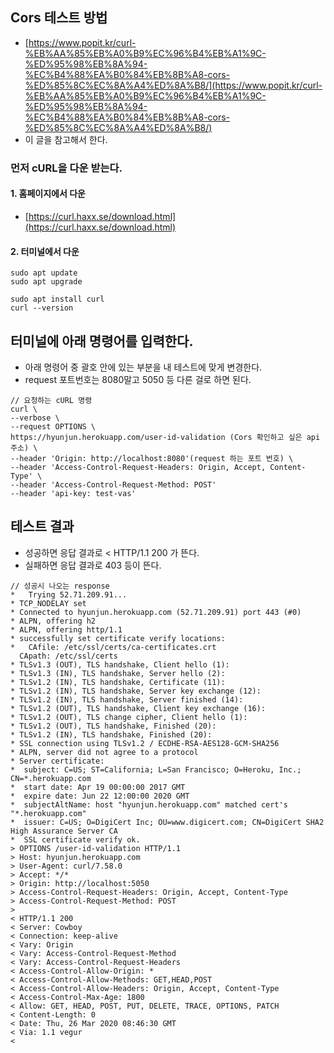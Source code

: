 ## Cors 테스트 방법
- [https://www.popit.kr/curl-%EB%AA%85%EB%A0%B9%EC%96%B4%EB%A1%9C-%ED%95%98%EB%8A%94-%EC%B4%88%EA%B0%84%EB%8B%A8-cors-%ED%85%8C%EC%8A%A4%ED%8A%B8/](https://www.popit.kr/curl-%EB%AA%85%EB%A0%B9%EC%96%B4%EB%A1%9C-%ED%95%98%EB%8A%94-%EC%B4%88%EA%B0%84%EB%8B%A8-cors-%ED%85%8C%EC%8A%A4%ED%8A%B8/)
 - 이 글을 참고해서 한다. 
### 먼저 cURL을 다운 받는다. 
#### 1. 홈페이지에서 다운 
- [https://curl.haxx.se/download.html](https://curl.haxx.se/download.html)
#### 2. 터미널에서 다운 
```shell script
sudo apt update 
sudo apt upgrade 

sudo apt install curl
curl --version
```

## 터미널에 아래 명령어를 입력한다. 
- 아래 명령어 중 괄호 안에 있는 부분을 내 테스트에 맞게 변경한다. 
- request 포트번호는 8080말고 5050 등 다른 걸로 하면 된다. 

```
// 요청하는 cURL 명령 
curl \
--verbose \
--request OPTIONS \
https://hyunjun.herokuapp.com/user-id-validation (Cors 확인하고 싶은 api 주소) \
--header 'Origin: http://localhost:8080'(request 하는 포트 번호) \
--header 'Access-Control-Request-Headers: Origin, Accept, Content-Type' \
--header 'Access-Control-Request-Method: POST'
--header 'api-key: test-vas'
```

## 테스트 결과 
- 성공하면 응답 결과로 < HTTP/1.1 200 가 뜬다.
- 실패하면 응답 결과로 403 등이 뜬다.  

```
// 성공시 나오는 response 
*   Trying 52.71.209.91...
* TCP_NODELAY set
* Connected to hyunjun.herokuapp.com (52.71.209.91) port 443 (#0)
* ALPN, offering h2
* ALPN, offering http/1.1
* successfully set certificate verify locations:
*   CAfile: /etc/ssl/certs/ca-certificates.crt
  CApath: /etc/ssl/certs
* TLSv1.3 (OUT), TLS handshake, Client hello (1):
* TLSv1.3 (IN), TLS handshake, Server hello (2):
* TLSv1.2 (IN), TLS handshake, Certificate (11):
* TLSv1.2 (IN), TLS handshake, Server key exchange (12):
* TLSv1.2 (IN), TLS handshake, Server finished (14):
* TLSv1.2 (OUT), TLS handshake, Client key exchange (16):
* TLSv1.2 (OUT), TLS change cipher, Client hello (1):
* TLSv1.2 (OUT), TLS handshake, Finished (20):
* TLSv1.2 (IN), TLS handshake, Finished (20):
* SSL connection using TLSv1.2 / ECDHE-RSA-AES128-GCM-SHA256
* ALPN, server did not agree to a protocol
* Server certificate:
*  subject: C=US; ST=California; L=San Francisco; O=Heroku, Inc.; CN=*.herokuapp.com
*  start date: Apr 19 00:00:00 2017 GMT
*  expire date: Jun 22 12:00:00 2020 GMT
*  subjectAltName: host "hyunjun.herokuapp.com" matched cert's "*.herokuapp.com"
*  issuer: C=US; O=DigiCert Inc; OU=www.digicert.com; CN=DigiCert SHA2 High Assurance Server CA
*  SSL certificate verify ok.
> OPTIONS /user-id-validation HTTP/1.1
> Host: hyunjun.herokuapp.com
> User-Agent: curl/7.58.0
> Accept: */*
> Origin: http://localhost:5050
> Access-Control-Request-Headers: Origin, Accept, Content-Type
> Access-Control-Request-Method: POST
> 
< HTTP/1.1 200 
< Server: Cowboy
< Connection: keep-alive
< Vary: Origin
< Vary: Access-Control-Request-Method
< Vary: Access-Control-Request-Headers
< Access-Control-Allow-Origin: *
< Access-Control-Allow-Methods: GET,HEAD,POST
< Access-Control-Allow-Headers: Origin, Accept, Content-Type
< Access-Control-Max-Age: 1800
< Allow: GET, HEAD, POST, PUT, DELETE, TRACE, OPTIONS, PATCH
< Content-Length: 0
< Date: Thu, 26 Mar 2020 08:46:30 GMT
< Via: 1.1 vegur
< 
```
